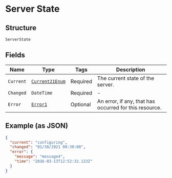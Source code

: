 
# Server State

## Structure

`ServerState`

## Fields

| Name | Type | Tags | Description |
|  --- | --- | --- | --- |
| `Current` | [`Current21Enum`](../../doc/models/current-21-enum.md) | Required | The current state of the server. |
| `Changed` | `DateTime` | Required | - |
| `Error` | [`Error1`](../../doc/models/error-1.md) | Optional | An error, if any, that has occurred for this resource. |

## Example (as JSON)

```json
{
  "current": "configuring",
  "changed": "01/30/2021 08:30:00",
  "error": {
    "message": "message4",
    "time": "2016-03-13T12:52:32.123Z"
  }
}
```

